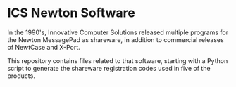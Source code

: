 # ICS Newton Software

In the 1990's, Innovative Computer Solutions released multiple programs
for the Newton MessagePad as shareware, in addition to commercial releases
of NewtCase and X-Port.

This repository contains files related to that software, starting with a
Python script to generate the shareware registration codes used in five
of the products.
